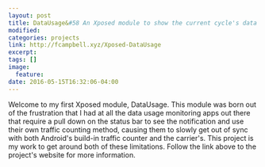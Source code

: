 ```yaml
---
layout: post
title: DataUsage&#58 An Xposed module to show the current cycle's data usage in the status bar
modified:
categories: projects
link: http://fcampbell.xyz/Xposed-DataUsage
excerpt:
tags: []
image:
  feature:
date: 2016-05-15T16:32:06-04:00
---
```


Welcome to my first Xposed module, DataUsage. This module was born out of the frustration that I had at all the data usage monitoring apps out there that require a pull down on the status bar to see the notification and use their own traffic counting method, causing them to slowly get out of sync with both Android's build-in traffic counter and the carrier's. This project is my work to get around both of these limitations. Follow the link above to the project's website for more information.
